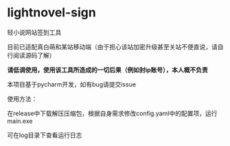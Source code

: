 # lightnovel-sign

轻小说网站签到工具

目前已适配真白萌和某站移动端（由于担心该站加密升级甚至关站不便直说，请自行阅读源码了解）

**请低调使用，使用该工具所造成的一切后果（例如封ip账号），本人概不负责**

本项目基于pycharm开发，如有bug请提交issue

使用方法：

在release中下载解压压缩包，根据自身需求修改config.yaml中的配置项，运行main.exe

可在log目录下查看运行日志




